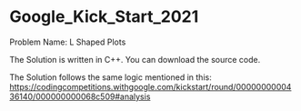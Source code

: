 # Google_Kick_Start_2021

Problem Name: L Shaped Plots 

The Solution is written in C++. You can download the source code.

The Solution follows the same logic mentioned in this: https://codingcompetitions.withgoogle.com/kickstart/round/0000000000436140/000000000068c509#analysis

